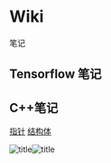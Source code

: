 # Wiki
笔记


## Tensorflow 笔记

## C++笔记


[指针](https://github.com/sivanWu0222/Wiki/blob/master/c%2B%2B/%E6%8C%87%E9%92%88.md)
[结构体](https://github.com/sivanWu0222/Wiki/blob/master/c%2B%2B/%E7%BB%93%E6%9E%84%E4%BD%93.md)




![title](https://raw.githubusercontent.com/sivanWu0222/ImageHosting/master/gitnote/2020/02/26/Pasted%20Graphic%206-1582682976592.png)![title](https://raw.githubusercontent.com/sivanWu0222/ImageHosting/master/gitnote/2020/02/26/Pasted%20Graphic%206-1582683099982.png)



